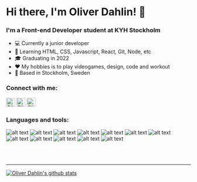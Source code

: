 # Hi there, I'm Oliver Dahlin! 👋

### I'm a Front-end Developer student at KYH Stockholm
- 💻 Currently a junior developer
- 📝 Learning HTML, CSS, Javascript, React, Git, Node, etc
- 🎓 Graduating in 2022
- ❤️ My hobbies is to play videogames, design, code and workout
- 📍 Based in Stockholm, Sweden

### Connect with me:
[<img alt="Oliver Dahlin | LinkedIn" width="24px" target="_blank" src="https://img.icons8.com/ios-filled/72/linkedin.png" />][LinkedIn]
[<img alt="Oliver Dahlin | Facebook" width="24px" target="_blank" src="https://img.icons8.com/ios-filled/72/facebook-new.png" />][Facebook]
[<img alt="Oliver Dahlin | Instagram" width="24px" target="_blank" src="https://img.icons8.com/ios-filled/72/instagram-new.png" />][Instagram]

### Languages and tools:
![alt text](https://img.icons8.com/fluent/26/visual-studio-code-2019.png "Visual Studio Code")
![alt text](https://img.icons8.com/color/26/html-5.png "HTML5")
![alt text](https://img.icons8.com/color/26/css3.png "CSS3")
![alt text](https://img.icons8.com/color/26/sass.png "Sass")
![alt text](https://img.icons8.com/color/26/javascript.png "Javascript")
![alt text](https://img.icons8.com/color/26/react-native.png "React")
![alt text](https://img.icons8.com/color/26/nodejs.png "Node.js")
![alt text](https://img.icons8.com/color/26/git.png "Git")
![alt text](https://img.icons8.com/fluent/26/console.png "Terminal")
![alt text](https://img.icons8.com/color/26/adobe-xd.png "Adobe XD")
![alt text](https://img.icons8.com/color/26/adobe-photoshop.png "Adobe Photoshop")
![alt text](https://img.icons8.com/color/26/adobe-illustrator.png "Adobe Illustrator")

<br />
<br />

---

[![Oliver Dahlin's github stats](https://github-readme-stats.vercel.app/api?username=DahlinOliver&bg_color=404040&text_color=ffffff&title_color=00fffb&icon_color=00fffb&show_icons=true)](https://github.com/anuraghazra/github-readme-stats)


[LinkedIn]: https://www.linkedin.com/in/oliver-dahlin-8056571b5/
[Facebook]: https://www.facebook.com/oliver.dalin
[Instagram]: https://www.instagram.com/oliiver.dahliin/
